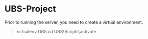# UBS-Project

Prior to running the server, you need to create a virtual environment. 
> virtualenv UBS
> cd UBS\Scripts\activate
